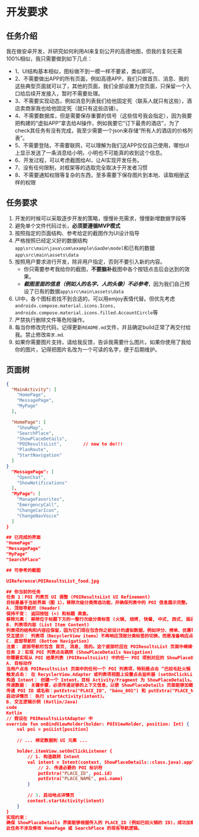 
# 开发要求
## 任务介绍
我在做安卓开发，并研究如何利用AI来复刻公开的高德地图，但我的复刻无需100%相似，我只需要做到如下几点：
- 1、UI结构基本相似，图标做不到一模一样不要紧，类似即可。
- 2、不需要做出APP的所有页面，例如高德APP，我们只做首页、消息、我的这些典型页面就可以了，其他的页面，我们全部设置为空页面，只保留一个入口给后续开发接入，暂时不需要处理。
- 3、不需要实现动态，例如消息列表我们给他固定死（联系人就只有这些），酒店卖商家我也给他固定死（就只有这些店铺）。
- 4、不需要数据库，但是需要保存重要的信号（这些信号我会指定），因为我要把构建的“虚拟APP”拿去给AI操作，例如我要它“订下最贵的酒店”，为了check其任务有没有完成，我至少需要一个json来存储“所有人的酒店的价格列表”。
- 5、不需要登陆，不需要联网，可以理解为我们这APP仅仅自己使用，哪怕UI上显示发送了一条消息给小明，小明也不可能真的收到这个信息。
- 6、开发过程，可以考虑截图给AI，让AI实现开发任务。
- 7、没有任何限制，对框架等的选取完全取决于开发者习惯
- 8、不需要通知权限等复杂的东西，至多需要下保存图片到本地、读取相册这样的权限

## 任务要求
1. 开发的时候可以采取逐步开发的策略，慢慢补充需求，慢慢新增数据字段等
2. 避免单个文件代码过长，**必须要遵循MVP模式**
3. 按照指定的页面结构、参考给定的截图作为UI设计指导
4. 严格按照已经定义好的数据结构`app\src\main\java\com\example\GaoDe\model`和已有的数据`app\src\main\assets\data`
5. 按照用户要求进行开发，除非用户指定，否则不要引入新的内容。
    - 你只需要参考我给你的截图，**不要脑补**截图中各个按钮点击后会达到的效果。
    - ***截图里面的信息（例如人的名字、人的头像）不必参考***，因为我们自己预设了已有的数据`app\src\main\assets\data`
6. UI中，各个图标若找不到合适的，可以用emjoy表情代替。但优先考虑`androidx.compose.material.icons.Icons, androidx.compose.material.icons.filled.AccountCircle`等
7. 严禁执行删除文件等危险操作。
8. 每当你修改完代码，记得更新`README.md`文件，并且确定build正常了再交付给我。禁止修改`需求.md`.
9. 如果你需要图片支持，请给我反馈，告诉我需要什么图片。如果你使用了我给你的图片，记得把图片名改为一个可读的名字，便于后期维护。

## 页面树
```json
{
  "MainActivity": [
    "HomePage",
    "MessagePage",
    "MyPage"
  ],

  "HomePage": [
    "ShowMap",
    "SearchPlace",
    "ShowPlaceDetails",   
    "POIResultsList",        // now to do!!!
    "PlanRoute",
    "StartNavigation"
  ]
}
  "MessagePage": [
    "OpenChat",
    "ShowNotifications"
  ],
  "MyPage": [
    "ManageFavorites",
    "EmergencyCall",
    "ChangeCarIcon",
    "ChangeNavVoice"
  ]
}

## 已完成的界面
"HomePage"
"MessagePage"
"MyPage"
"SearchPlace"

## 可参考的截图

UIReference\POIResultsList_food.jpg

## 你当前的任务
任务 1：POI 列表页 UI 调整 (POIResultsList UI Refinement)
目标是基于当前界面（图 1），移除次级分类筛选功能，并确保列表中的 POI 信息展示完整。
A. 顶部导航栏 (Header)
保持不变： 返回按钮 (<) 和标题 美食。
移除元素： 移除位于标题下方的一整行次级分类标签 (火锅, 烧烤, 快餐, 中式, 西式, 甜品, 咖啡 等)。
B. 列表项内容 (List Item Content)
列表项的结构和内容应保留，因为它们现在包含你之前设计的虚拟数据，例如评分、榜单、优惠等信息。
交互提示： 列表项（RecyclerView items）不再响应顶部分类标签的切换，而是准备响应点击跳转到详情页的事件。
C. 底部导航栏 (Bottom Navigation)
注意： 底部导航栏包含 首页, 消息, 我的。这个底部栏应在 POIResultsList 页面中继续保持固定展示。
任务 2：实现 POI 列表点击跳转 (ShowPlaceDetails Navigation)
你需要实现从 POI 结果列表 (POIResultsList) 中的任一 POI 项到对应的 ShowPlaceDetails 界面（地点详情页）的跳转。
A. 目标动作
当用户点击 POIResultsList 页面中的任何一个 POI 列表项，特别是点击 “巴奴毛肚火锅 (群光广场店)” 时：
触发点击： 在 RecyclerView.Adapter 或列表项视图上设置点击监听器 (setOnClickListener)。
构造 Intent： 创建一个 Intent，目标 Activity/Fragment 为 ShowPlaceDetails。
传递数据： 关键步骤，必须传递足够的上下文信息，以便 ShowPlaceDetails 页面能够加载正确的地点详情（即之前描述的巴奴火锅详情页内容，包括菜单、评论等）。
传递 POI ID 或名称：putExtra("PLACE_ID", "bánu_001") 和 putExtra("PLACE_NAME", "巴奴毛肚火锅")。
启动详情页： 执行 startActivity(intent)。
B. 交互逻辑示例 (Kotlin/Java)
code
Kotlin
// 假设在 POIResultsListAdapter 中
override fun onBindViewHolder(holder: POIViewHolder, position: Int) {
    val poi = poiList[position]
    
    // ... 绑定数据到 UI 元素 ...

    holder.itemView.setOnClickListener {
        // 1. 构造跳转 Intent
        val intent = Intent(context, ShowPlaceDetails::class.java).apply {
            // 2. 传递必要的 POI 标识符
            putExtra("PLACE_ID", poi.id) 
            putExtra("PLACE_NAME", poi.name)
        }
        
        // 3. 启动地点详情页
        context.startActivity(intent)
    }
}
实现约束：
确保 ShowPlaceDetails 界面能够根据传入的 PLACE_ID (例如巴奴火锅的 ID)，成功加载并展示之前详细描述过的 UI 结构（包括地址、电话、菜单和用户评论区）。
此任务不涉及修改 HomePage 或 SearchPlace 的现有导航逻辑。
